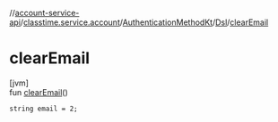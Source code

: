 //[account-service-api](../../../../index.md)/[classtime.service.account](../../index.md)/[AuthenticationMethodKt](../index.md)/[Dsl](index.md)/[clearEmail](clear-email.md)

# clearEmail

[jvm]\
fun [clearEmail](clear-email.md)()

<code>string email = 2;</code>
